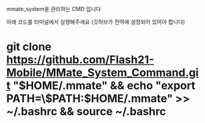 mmate_system을 관리하는 CMD 입니다

아래 코드를 터미널에서 실행해주세요
(깃허브가 전역에 설정되어 있어야 합니다)

# git clone https://github.com/Flash21-Mobile/MMate_System_Command.git "$HOME/.mmate" && echo "export PATH=\$PATH:$HOME/.mmate" >> ~/.bashrc && source ~/.bashrc
